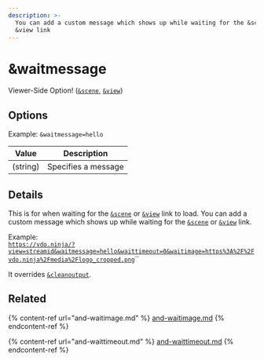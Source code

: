 ```yaml
---
description: >-
  You can add a custom message which shows up while waiting for the &scene or
  &view link
---
```


# \&waitmessage

Viewer-Side Option! ([`&scene`](../view-parameters/scene.md), [`&view`](../view-parameters/view.md))

## Options

Example: `&waitmessage=hello`

| Value    | Description         |
| -------- | ------------------- |
| (string) | Specifies a message |

## Details

This is for when waiting for the [`&scene`](../view-parameters/scene.md) or [`&view`](../view-parameters/view.md) link to load. You can add a custom message which shows up while waiting for the [`&scene`](../view-parameters/scene.md) or [`&view`](../view-parameters/view.md) link.

Example:\
[`https://vdo.ninja/?view=streamid&waitmessage=hello&waittimeout=0&waitimage=https%3A%2F%2Fvdo.ninja%2Fmedia%2Flogo_cropped.png`](https://vdo.ninja/?view=streamid\&waitmessage=hello\&waittimeout=0\&waitimage=https%3A%2F%2Fvdo.ninja%2Fmedia%2Flogo\_cropped.png)``

It overrides [`&cleanoutput`](../design-parameters/cleanoutput.md).

## Related

{% content-ref url="and-waitimage.md" %}
[and-waitimage.md](and-waitimage.md)
{% endcontent-ref %}

{% content-ref url="and-waittimeout.md" %}
[and-waittimeout.md](and-waittimeout.md)
{% endcontent-ref %}
